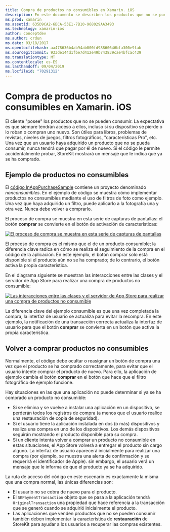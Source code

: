 ```yaml
---
title: Compra de productos no consumibles en Xamarin. iOS
description: En este documento se describen los productos que no se pueden consumir en Xamarin. iOS, que son características adquiridas por un usuario que permanecen disponibles indefinidamente, independientemente del dispositivo.
ms.prod: xamarin
ms.assetid: 635D9CA2-6BCA-53E1-7B10-968029AA3493
ms.technology: xamarin-ios
author: conceptdev
ms.author: crdun
ms.date: 03/18/2017
ms.openlocfilehash: aa478636b4ab94ab000fd98860646bfa300e9fab
ms.sourcegitcommit: 933de144d1fbe7d412e49b743839cae4bfcac439
ms.translationtype: MT
ms.contentlocale: es-ES
ms.lasthandoff: 09/04/2019
ms.locfileid: "70291312"
---
```

# <a name="purchasing-non-consumable-products-in-xamarinios"></a>Compra de productos no consumibles en Xamarin. iOS

El cliente "posee" los productos que no se pueden consumir. La expectativa es que siempre tendrán acceso a ellos, incluso si su dispositivo se pierde o lo roban o compran uno nuevo. Son útiles para libros, problemas de revistas, niveles de juegos, filtros fotográficos, "características Pro", etc. Una vez que un usuario haya adquirido un producto que no se pueda consumir, nunca tendrá que pagar por él de nuevo. Si el código le permite accidentalmente probar, StoreKit mostrará un mensaje que le indica que ya se ha comprado.

## <a name="non-consumable-products-sample"></a>Ejemplo de productos no consumibles

El [código InAppPurchaseSample](https://docs.microsoft.com/samples/xamarin/ios-samples/storekit) contiene un proyecto denominado *nonconsumibles*. En el ejemplo de código se muestra cómo implementar productos no consumibles mediante el uso de filtros de foto como ejemplo. Una vez que haya adquirido un filtro, puede aplicarlo a la fotografía una y otra vez. Nunca debe volver a comprarlo.   
   
   
   
 El proceso de compra se muestra en esta serie de capturas de pantallas: el botón **comprar** se convierte en el botón de activación de características:   
   
   
   
 [![](purchasing-non-consumable-products-images/image34.png "El proceso de compra se muestra en esta serie de capturas de pantallas")](purchasing-non-consumable-products-images/image34.png#lightbox)   
   
   
   
 El proceso de compra es el mismo que el de un producto consumible; la diferencia clave radica en cómo se realiza el seguimiento de la compra en el código de la aplicación. En este ejemplo, el botón comprar solo está disponible si el producto aún no se ha comprado; de lo contrario, el botón activa la propia característica.   
   
   
   

En el diagrama siguiente se muestran las interacciones entre las clases y el servidor de App Store para realizar una compra de productos no consumible:   
   
   
   
 [![](purchasing-non-consumable-products-images/image35.png "Las interacciones entre las clases y el servidor de App Store para realizar una compra de productos no consumible")](purchasing-non-consumable-products-images/image35.png#lightbox)   
   
   
   
 La diferencia clave del ejemplo consumible es que una vez completada la compra, la interfaz de usuario se actualiza para evitar la recompra. En este ejemplo, la notificación de una transacción correcta actualiza la interfaz de usuario para que el botón **comprar** se convierta en un botón que activa la propia característica.

## <a name="re-purchasing-non-consumable-products"></a>Volver a comprar productos no consumibles

Normalmente, el código debe ocultar o reasignar un botón de compra una vez que el producto se ha comprado correctamente, para evitar que el usuario intente comprar el producto de nuevo. Para ello, la aplicación de ejemplo cambia el botón **comprar** en el botón que hace que el filtro fotográfico de ejemplo funcione.   
   
   
   
 Hay situaciones en las que una aplicación no puede determinar si ya se ha comprado un producto no consumible:

- Si se elimina y se vuelve a instalar una aplicación en un dispositivo, se perderán todos los registros de compra (a menos que el usuario realice una restauración de copia de seguridad). 
- Si el usuario tiene la aplicación instalada en dos (o más) dispositivos y realiza una compra en uno de los dispositivos. Los demás dispositivos seguirán mostrando el producto disponible para su compra. 
- Si un cliente intenta volver a comprar un producto no consumible en estas situaciones, el App Store volverá a entregar el producto sin cargo alguno. La interfaz de usuario aparecerá inicialmente para realizar una compra (por ejemplo, se muestra una alerta de confirmación y se requerirá el identificador de Apple). sin embargo, el usuario verá un mensaje que le informa de que el producto ya se ha adquirido.  
   
   
   
 La ruta de acceso del código en este escenario es exactamente la misma que una compra normal, las únicas diferencias son:

- El usuario no se cobra de nuevo para el producto.
- El `SKPaymentTransaction` objeto que se pasa a la aplicación tendrá `OriginalTransaction` una propiedad que hace referencia a la transacción que se generó cuando se adquirió inicialmente el producto. 
- Las aplicaciones que venden productos que no se pueden consumir también deben implementar la característica de **restauración** de StoreKit para ayudar a los usuarios a recuperar las compras existentes. 
